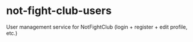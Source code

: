 # not-fight-club-users
User management service for NotFightClub (login + register + edit profile, etc.)
